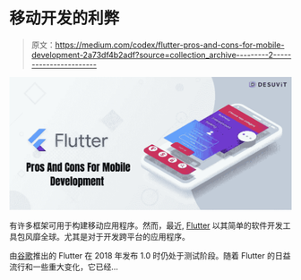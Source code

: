 # 移动开发的利弊

> 原文：<https://medium.com/codex/flutter-pros-and-cons-for-mobile-development-2a73df4b2adf?source=collection_archive---------2----------------------->

![](img/2320e00c61612c0d7cd9682f916b6366.png)

有许多框架可用于构建移动应用程序。然而，最近, [Flutter](https://flutter.dev/) 以其简单的软件开发工具包风靡全球。尤其是对于开发跨平台的应用程序。

由[谷歌](https://developers.google.com/learn/pathways/intro-to-flutter)推出的 Flutter 在 2018 年发布 1.0 时仍处于测试阶段。随着 Flutter 的日益流行和一些重大变化，它已经…